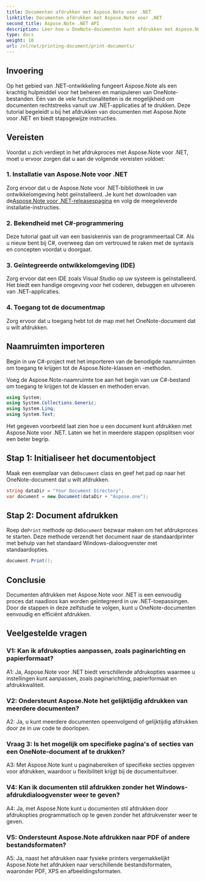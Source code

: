```yaml
---
title: Documenten afdrukken met Aspose.Note voor .NET
linktitle: Documenten afdrukken met Aspose.Note voor .NET
second_title: Aspose.Note .NET API
description: Leer hoe u OneNote-documenten kunt afdrukken met Aspose.Note voor .NET. Stapsgewijze handleiding voor naadloze integratie in uw .NET-applicaties.
type: docs
weight: 10
url: /nl/net/printing-document/print-documents/
---
```

## Invoering

Op het gebied van .NET-ontwikkeling fungeert Aspose.Note als een krachtig hulpmiddel voor het beheren en manipuleren van OneNote-bestanden. Eén van de vele functionaliteiten is de mogelijkheid om documenten rechtstreeks vanuit uw .NET-applicaties af te drukken. Deze tutorial begeleidt u bij het afdrukken van documenten met Aspose.Note voor .NET en biedt stapsgewijze instructies.

## Vereisten

Voordat u zich verdiept in het afdrukproces met Aspose.Note voor .NET, moet u ervoor zorgen dat u aan de volgende vereisten voldoet:

### 1. Installatie van Aspose.Note voor .NET

 Zorg ervoor dat u de Aspose.Note voor .NET-bibliotheek in uw ontwikkelomgeving hebt geïnstalleerd. Je kunt het downloaden van de[Aspose.Note voor .NET-releasespagina](https://releases.aspose.com/note/net/) en volg de meegeleverde installatie-instructies.

### 2. Bekendheid met C#-programmering

Deze tutorial gaat uit van een basiskennis van de programmeertaal C#. Als u nieuw bent bij C#, overweeg dan om vertrouwd te raken met de syntaxis en concepten voordat u doorgaat.

### 3. Geïntegreerde ontwikkelomgeving (IDE)

Zorg ervoor dat een IDE zoals Visual Studio op uw systeem is geïnstalleerd. Het biedt een handige omgeving voor het coderen, debuggen en uitvoeren van .NET-applicaties.

### 4. Toegang tot de documentmap

Zorg ervoor dat u toegang hebt tot de map met het OneNote-document dat u wilt afdrukken.

## Naamruimten importeren

Begin in uw C#-project met het importeren van de benodigde naamruimten om toegang te krijgen tot de Aspose.Note-klassen en -methoden.

Voeg de Aspose.Note-naamruimte toe aan het begin van uw C#-bestand om toegang te krijgen tot de klassen en methoden ervan.

```csharp
using System;
using System.Collections.Generic;
using System.Linq;
using System.Text;
```

Het gegeven voorbeeld laat zien hoe u een document kunt afdrukken met Aspose.Note voor .NET. Laten we het in meerdere stappen opsplitsen voor een beter begrip.

## Stap 1: Initialiseer het documentobject

 Maak een exemplaar van de`Document` class en geef het pad op naar het OneNote-document dat u wilt afdrukken.

```csharp
string dataDir = "Your Document Directory";
var document = new Document(dataDir + "Aspose.one");
```

## Stap 2: Document afdrukken

 Roep de`Print` methode op de`Document` bezwaar maken om het afdrukproces te starten. Deze methode verzendt het document naar de standaardprinter met behulp van het standaard Windows-dialoogvenster met standaardopties.

```csharp
document.Print();
```

## Conclusie

Documenten afdrukken met Aspose.Note voor .NET is een eenvoudig proces dat naadloos kan worden geïntegreerd in uw .NET-toepassingen. Door de stappen in deze zelfstudie te volgen, kunt u OneNote-documenten eenvoudig en efficiënt afdrukken.

## Veelgestelde vragen

### V1: Kan ik afdrukopties aanpassen, zoals paginarichting en papierformaat?

A1: Ja, Aspose.Note voor .NET biedt verschillende afdrukopties waarmee u instellingen kunt aanpassen, zoals paginarichting, papierformaat en afdrukkwaliteit.

### V2: Ondersteunt Aspose.Note het gelijktijdig afdrukken van meerdere documenten?

A2: Ja, u kunt meerdere documenten opeenvolgend of gelijktijdig afdrukken door ze in uw code te doorlopen.

### Vraag 3: Is het mogelijk om specifieke pagina's of secties van een OneNote-document af te drukken?

A3: Met Aspose.Note kunt u paginabereiken of specifieke secties opgeven voor afdrukken, waardoor u flexibiliteit krijgt bij de documentuitvoer.

### V4: Kan ik documenten stil afdrukken zonder het Windows-afdrukdialoogvenster weer te geven?

A4: Ja, met Aspose.Note kunt u documenten stil afdrukken door afdrukopties programmatisch op te geven zonder het afdrukvenster weer te geven.

### V5: Ondersteunt Aspose.Note afdrukken naar PDF of andere bestandsformaten?

A5: Ja, naast het afdrukken naar fysieke printers vergemakkelijkt Aspose.Note het afdrukken naar verschillende bestandsformaten, waaronder PDF, XPS en afbeeldingsformaten.